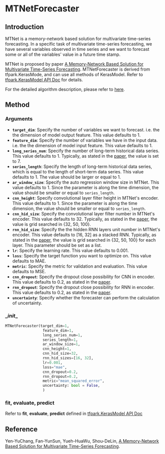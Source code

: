 # MTNetForecaster

## Introduction

MTNet is a memory-network based solution for multivariate time-series forecasting. In a specific task of multivariate time-series forecasting, we have several variables observed in time series and we want to forecast some or all of the variables' value in a future time stamp.

MTNet is proposed by paper [A Memory-Network Based Solution for Multivariate Time-Series Forecasting](https://arxiv.org/abs/1809.02105). MTNetForecaster is derived from tfpark.KerasMode, and can use all methods of KerasModel. Refer to [tfpark.KerasModel API Doc](../../APIGuide/TFPark/model.md) for details.

For the detailed algorithm description, please refer to [here](../Algorithm/MTNetAlgorithm.md).

## Method

### Arguments

- **`target_dim`**: Specify the number of variables we want to forecast. i.e. the the dimension of model output feature. This value defaults to 1.
- **`feature_dim`**: Specify the number of variables we have in the input data. i.e. the the dimension of model input feature. This value defaults to 1.
- **`long_series_num`**: Specify the number of long-term historical data series. This value defaults to 1. Typically, as stated in the [paper](https://arxiv.org/abs/1809.02105), the value is set to 7.
- **`series_length`**: Specify the length of long-term historical data series, which is equal to the length of short-term data series. This value defaults to 1. The value should be larger or equal to 1.
- **`ar_window_size`**: Specify the auto regression window size in MTNet. This value defaults to 1. Since the parameter is along the time dimension, the value should be smaller or equal to `series_length`.
- **`cnn_height`**: Specify convolutional layer filter height in MTNet's encoder. This value defaults to 1. Since the parameter is along the time dimension, the value should be smaller or equal to `series_length`.
- **`cnn_hid_size`**: Specify the convolutional layer filter number in MTNet's encoder. This value defaults to 32. Typically, as stated in the [paper](https://arxiv.org/abs/1809.02105), the value is grid searched in {32, 50, 100}.
- **`rnn_hid_size`**: Specify the the hidden RNN layers unit number in MTNet's encoder. This value defaults to [16, 32] as a stacked RNN.  Typically, as stated in the [paper](https://arxiv.org/abs/1809.02105), the value is grid searched in {32, 50, 100} for each layer. This parameter should be set as a list.
- **`lr`**: Specify the learning rate. This value defaults to 0.001.
- **`loss`**: Specify the target function you want to optimize on. This value defaults to MAE. 
- **`metric`**: Specify the metric for validation and evaluation. This value defaults to MSE.
- **`cnn_dropout`**: Specify the dropout close possibility for CNN in encoder. This value defaults to 0.2, as stated in the [paper](https://arxiv.org/abs/1809.02105).
- **`rnn_dropout`**: Specify the dropout close possibility for RNN in encoder. This value defaults to 0.2, as stated in the [paper](https://arxiv.org/abs/1809.02105).
- **`uncertainty`**: Specify whether the forecaster can perform the calculation of uncertainty.

### \__init__

```python
MTNetForecaster(target_dim=1,
                 feature_dim=1,
                 long_series_num=1,
                 series_length=1,
                 ar_window_size=1,
                 cnn_height=1,
                 cnn_hid_size=32,
                 rnn_hid_sizes=[16, 32],
                 lr=0.001,
                 loss="mae",
                 cnn_dropout=0.2,
                 rnn_dropout=0.2,
                 metric="mean_squared_error",
                 uncertainty: bool = False,
                 )

```

### fit, evaluate, predict

Refer to **fit**, **evaluate**, **predict** defined in [tfpark.KerasModel API Doc](../../APIGuide/TFPark/model.md)

## Reference

Yen-YuChang, Fan-YunSun, Yueh-HuaWu, Shou-DeLin,  [A Memory-Network Based Solution for Multivariate Time-Series Forecasting](https://arxiv.org/abs/1809.02105). 


